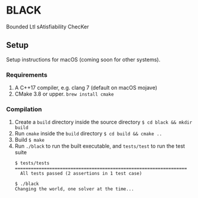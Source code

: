 # BLACK
Bounded Ltl sAtisfiability ChecKer

## Setup

Setup instructions for macOS (coming soon for other systems).

### Requirements
1. A C++17 compiler, e.g. clang 7 (default on macOS mojave)
2. CMake 3.8 or upper.
  `brew install cmake`

### Compilation
1. Create a `build` directory inside the source directory
   `$ cd black && mkdir build`
2. Run `cmake` inside the `build` directory
   `$ cd build && cmake ..`
3. Build
   `$ make`
4. Run `./black` to run the built executable, and `tests/test` to run the test
   suite
   ```
   $ tests/tests
   =================================================================
     All tests passed (2 assertions in 1 test case)

   $ ./black
   Changing the world, one solver at the time...
   ```
